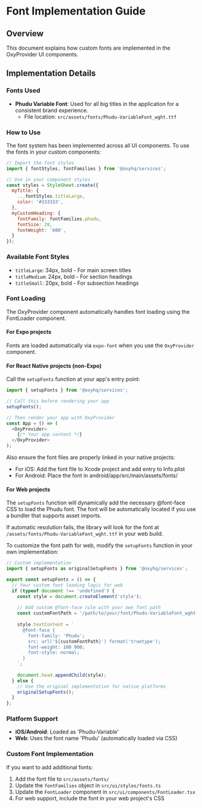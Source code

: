 # Font Implementation Guide

## Overview
This document explains how custom fonts are implemented in the OxyProvider UI components.

## Implementation Details

### Fonts Used
- **Phudu Variable Font**: Used for all big titles in the application for a consistent brand experience.
  - File location: `src/assets/fonts/Phudu-VariableFont_wght.ttf`

### How to Use
The font system has been implemented across all UI components. To use the fonts in your custom components:

```javascript
// Import the font styles
import { fontStyles, fontFamilies } from '@oxyhq/services';

// Use in your component styles
const styles = StyleSheet.create({
  myTitle: {
    ...fontStyles.titleLarge,
    color: '#333333',
  },
  myCustomHeading: {
    fontFamily: fontFamilies.phudu,
    fontSize: 28,
    fontWeight: '600',
  }
});
```

### Available Font Styles
- `titleLarge`: 34px, bold - For main screen titles
- `titleMedium`: 24px, bold - For section headings
- `titleSmall`: 20px, bold - For subsection headings

### Font Loading
The OxyProvider component automatically handles font loading using the FontLoader component.

#### For Expo projects
Fonts are loaded automatically via `expo-font` when you use the `OxyProvider` component.

#### For React Native projects (non-Expo)
Call the `setupFonts` function at your app's entry point:

```javascript
import { setupFonts } from '@oxyhq/services';

// Call this before rendering your app
setupFonts();

// Then render your app with OxyProvider
const App = () => (
  <OxyProvider>
    {/* Your app content */}
  </OxyProvider>
);
```

Also ensure the font files are properly linked in your native projects:
- For iOS: Add the font file to Xcode project and add entry to Info.plist
- For Android: Place the font in android/app/src/main/assets/fonts/

#### For Web projects
The `setupFonts` function will dynamically add the necessary @font-face CSS to load the Phudu font. 
The font will be automatically located if you use a bundler that supports asset imports.

If automatic resolution fails, the library will look for the font at `/assets/fonts/Phudu-VariableFont_wght.ttf` in your web build.

To customize the font path for web, modify the `setupFonts` function in your own implementation:

```javascript
// Custom implementation
import { setupFonts as originalSetupFonts } from '@oxyhq/services';

export const setupFonts = () => {
  // Your custom font loading logic for web
  if (typeof document !== 'undefined') {
    const style = document.createElement('style');
    
    // Add custom @font-face rule with your own font path
    const customFontPath = '/path/to/your/font/Phudu-VariableFont_wght.ttf';
    
    style.textContent = `
      @font-face {
        font-family: 'Phudu';
        src: url('${customFontPath}') format('truetype');
        font-weight: 100 900;
        font-style: normal;
      }
    `;
    
    document.head.appendChild(style);
  } else {
    // Use the original implementation for native platforms
    originalSetupFonts();
  }
};
```

### Platform Support
- **iOS/Android**: Loaded as 'Phudu-Variable'
- **Web**: Uses the font name 'Phudu' (automatically loaded via CSS)

### Custom Font Implementation
If you want to add additional fonts:

1. Add the font file to `src/assets/fonts/`
2. Update the `fontFamilies` object in `src/ui/styles/fonts.ts`
3. Update the `FontLoader` component in `src/ui/components/FontLoader.tsx`
4. For web support, include the font in your web project's CSS
